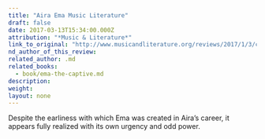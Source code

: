 ```yaml
---
title: "Aira Ema Music Literature"
draft: false
date: 2017-03-13T15:34:00.000Z
attribution: "*Music & Literature*"
link_to_original: "http://www.musicandliterature.org/reviews/2017/1/3/cesar-airas-ema-the-captive"
nd_author_of_this_review:
related_author: .md
related_books:
  - book/ema-the-captive.md
description:
weight:
layout: none
---
```

Despite the earliness with which Ema was created in Aira’s career, it appears fully realized with its own urgency and odd power.

